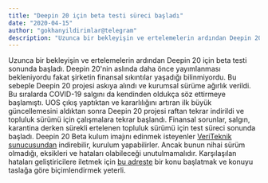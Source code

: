 ```yaml
---
title: "Deepin 20 için beta testi süreci başladı"
date: "2020-04-15"
author: "gokhanyildirimlar@telegram"
description: "Uzunca bir bekleyişin ve ertelemelerin ardından Deepin 20 için beta testi sonunda başladı."
---
```


Uzunca bir bekleyişin ve ertelemelerin ardından Deepin 20 için beta testi sonunda başladı. Deepin 20'nin aslında daha 
önce yayımlanması bekleniyordu fakat şirketin finansal sıkıntılar yaşadığı bilinmiyordu. Bu sebeple Deepin 20 projesi askıya 
alındı ve kurumsal sürüme ağırlık verildi. Bu sıralarda COVID-19 salgını da kendinden oldukça söz ettirmeye başlamıştı.
UOS çıkış yaptıktan ve kararlılığını artıran ilk büyük güncellemesini aldıktan sonra Deepin 20 projesi raftan tekrar indirildi
ve topluluk sürümü için çalışmalara tekrar başlandı. Finansal sorunlar, salgın, karantina derken sürekli ertelenen topluluk
sürümü için test süreci sonunda başladı. Deepin 20 Beta kulum imajını edinmek isteyenler [VeriTeknik sunucusundan](http://mirror.veriteknik.net.tr/deepin-cd/20Beta/) indirebilir,
kurulum yapabilirler. Ancak bunun nihai sürüm olmadığı, eksikleri ve hataları olabileceği unutulmamalıdır. Karşılaşılan hataları
geliştiricilere iletmek için [bu adreste](https://github.com/linuxdeepin/developer-center/issues) bir konu başlatmak ve konuyu taslağa göre biçimlendirmek yeterli.
